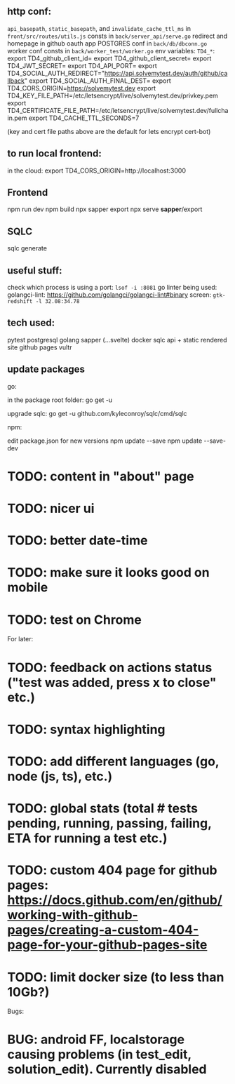 http conf:
-----------
`api_basepath`, `static_basepath`, and `invalidate_cache_ttl_ms` in `front/src/routes/utils.js`
consts in `back/server_api/serve.go`
redirect and homepage in github oauth app
POSTGRES conf in `back/db/dbconn.go`
worker conf consts in `back/worker_test/worker.go`
env variables: `TD4_*`:
export TD4_github_client_id=
export TD4_github_client_secret=
export TD4_JWT_SECRET=
export TD4_API_PORT=
export TD4_SOCIAL_AUTH_REDIRECT="https://api.solvemytest.dev/auth/github/callback"
export TD4_SOCIAL_AUTH_FINAL_DEST=
export TD4_CORS_ORIGIN=https://solvemytest.dev
export TD4_KEY_FILE_PATH=/etc/letsencrypt/live/solvemytest.dev/privkey.pem
export TD4_CERTIFICATE_FILE_PATH=/etc/letsencrypt/live/solvemytest.dev/fullchain.pem
export TD4_CACHE_TTL_SECONDS=7

(key and cert file paths above are the default for lets encrypt cert-bot)

to run local frontend:
-------------------------
in the cloud:
export TD4_CORS_ORIGIN=http://localhost:3000 

Frontend
-----------
npm run dev
npm build
npx sapper export
npx serve __sapper__/export

SQLC
------------
sqlc generate

useful stuff:
----------------
check which process is using a port: `lsof -i :8081`
go linter being used: golangci-lint: https://github.com/golangci/golangci-lint#binary
screen: `gtk-redshift -l 32.08:34.78`


tech used:
--------------
pytest
postgresql
golang
sapper (...svelte)
docker
sqlc
api + static rendered site
github pages
vultr


update packages
---------------------
go:

in the package root folder:
go get -u

upgrade sqlc:
go get -u github.com/kyleconroy/sqlc/cmd/sqlc

npm:

edit package.json for new versions
npm update --save
npm update --save-dev


# TODO: content in "about" page
# TODO: nicer ui
# TODO: better date-time
# TODO: make sure it looks good on mobile
# TODO: test on Chrome

For later:

# TODO: feedback on actions status ("test was added, press x to close" etc.)
# TODO: syntax highlighting
# TODO: add different languages (go, node (js, ts), etc.)
# TODO: global stats (total # tests pending, running, passing, failing, ETA for running a test etc.)
# TODO: custom 404 page for github pages: https://docs.github.com/en/github/working-with-github-pages/creating-a-custom-404-page-for-your-github-pages-site
# TODO: limit docker size (to less than 10Gb?)

Bugs:

# BUG: android FF, localstorage causing problems (in test_edit, solution_edit). Currently disabled





